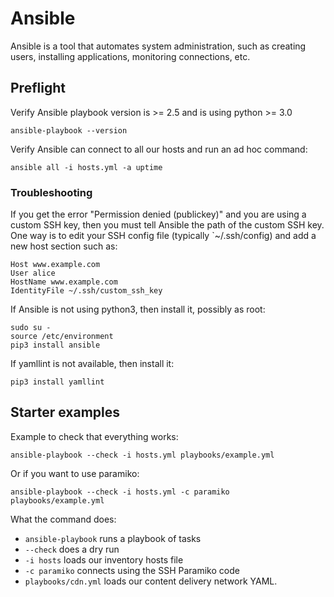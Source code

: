 # Ansible

Ansible is a tool that automates system administration, such as creating users, installing applications, monitoring connections, etc.


## Preflight

Verify Ansible playbook version is >= 2.5 and is using python >= 3.0

    ansible-playbook --version 

Verify Ansible can connect to all our hosts and run an ad hoc command:

    ansible all -i hosts.yml -a uptime


### Troubleshooting

If you get the error "Permission denied (publickey)" and you are using a
custom SSH key, then you must tell Ansible the path of the custom SSH key.
One way is to edit your SSH config file (typically `~/.ssh/config) and add
a new host section such as:

```ssh
Host www.example.com
User alice
HostName www.example.com
IdentityFile ~/.ssh/custom_ssh_key
```

If Ansible is not using python3, then install it, possibly as root:

    sudo su -
    source /etc/environment
    pip3 install ansible

If yamllint is not available, then install it:

    pip3 install yamllint


## Starter examples

Example to check that everything works:

    ansible-playbook --check -i hosts.yml playbooks/example.yml

Or if you want to use paramiko:

    ansible-playbook --check -i hosts.yml -c paramiko playbooks/example.yml

What the command does:

* `ansible-playbook` runs a playbook of tasks
* `--check` does a dry run
* `-i hosts` loads our inventory hosts file
* `-c paramiko` connects using the SSH Paramiko code
* `playbooks/cdn.yml` loads our content delivery network YAML.
